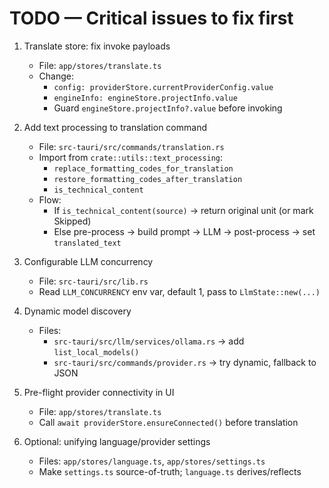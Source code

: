 # TODO — Critical issues to fix first

1) Translate store: fix invoke payloads
   - File: `app/stores/translate.ts`
   - Change:
     - `config: providerStore.currentProviderConfig.value`
     - `engineInfo: engineStore.projectInfo.value`
     - Guard `engineStore.projectInfo?.value` before invoking

2) Add text processing to translation command
   - File: `src-tauri/src/commands/translation.rs`
   - Import from `crate::utils::text_processing`:
     - `replace_formatting_codes_for_translation`
     - `restore_formatting_codes_after_translation`
     - `is_technical_content`
   - Flow:
     - If `is_technical_content(source)` → return original unit (or mark Skipped)
     - Else pre-process → build prompt → LLM → post-process → set `translated_text`

3) Configurable LLM concurrency
   - File: `src-tauri/src/lib.rs`
   - Read `LLM_CONCURRENCY` env var, default 1, pass to `LlmState::new(...)`

4) Dynamic model discovery
   - Files:
     - `src-tauri/src/llm/services/ollama.rs` → add `list_local_models()`
     - `src-tauri/src/commands/provider.rs` → try dynamic, fallback to JSON

5) Pre-flight provider connectivity in UI
   - File: `app/stores/translate.ts`
   - Call `await providerStore.ensureConnected()` before translation

6) Optional: unifying language/provider settings
   - Files: `app/stores/language.ts`, `app/stores/settings.ts`
   - Make `settings.ts` source-of-truth; `language.ts` derives/reflects



